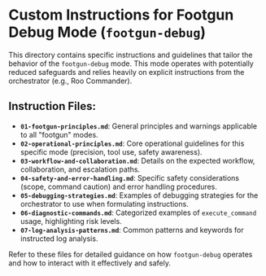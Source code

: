 # Custom Instructions for Footgun Debug Mode (`footgun-debug`)

This directory contains specific instructions and guidelines that tailor the behavior of the `footgun-debug` mode. This mode operates with potentially reduced safeguards and relies heavily on explicit instructions from the orchestrator (e.g., Roo Commander).

## Instruction Files:

*   **`01-footgun-principles.md`**: General principles and warnings applicable to all "footgun" modes.
*   **`02-operational-principles.md`**: Core operational guidelines for this specific mode (precision, tool use, safety awareness).
*   **`03-workflow-and-collaboration.md`**: Details on the expected workflow, collaboration, and escalation paths.
*   **`04-safety-and-error-handling.md`**: Specific safety considerations (scope, command caution) and error handling procedures.
*   **`05-debugging-strategies.md`**: Examples of debugging strategies for the orchestrator to use when formulating instructions.
*   **`06-diagnostic-commands.md`**: Categorized examples of `execute_command` usage, highlighting risk levels.
*   **`07-log-analysis-patterns.md`**: Common patterns and keywords for instructed log analysis.

Refer to these files for detailed guidance on how `footgun-debug` operates and how to interact with it effectively and safely.